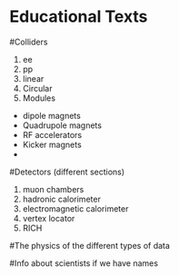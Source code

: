 Educational Texts
=================

#Colliders

1. ee
2. pp
3. linear
4. Circular
5. Modules
 * dipole magnets
 * Quadrupole magnets
 * RF accelerators
 * Kicker magnets
 * 

#Detectors (different sections)

1. muon chambers
2. hadronic calorimeter
3. electromagnetic calorimeter
4. vertex locator
5. RICH
	
#The physics of the different types of data

#Info about scientists if we have names
